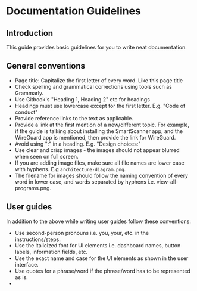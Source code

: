 # Documentation Guidelines

## Introduction

This guide provides basic guidelines for you to write neat documentation.

## General conventions

* Page title: Capitalize the first letter of every word. Like this page title
* Check spelling and grammatical corrections using tools such as Grammarly.
* Use Gitbook's "Heading 1, Heading 2" etc for headings
* Headings must use lowercase except for the first letter. E.g. "Code of conduct"
* Provide reference links to the text as applicable.
* Provide a link at the first mention of a new/different topic. For example, if the guide is talking about installing the SmartScanner app, and the WireGuard app is mentioned, then provide the link for WireGuard.
* Avoid using ":" in a heading.  E.g. "Design choices:"&#x20;
* Use clear and crisp images - the images should not appear blurred when seen on full screen.
* If you are adding image files, make sure all file names are lower case with hyphens. E.g `architecture-diagram.png`.
* The filename for images should follow the naming convention of every word in lower case, and words separated by hyphens i.e. view-all-programs.png.

## User guides

In addition to the above while writing user guides follow these conventions:

* Use second-person pronouns i.e. you, your, etc. in the instructions/steps.
* Use the italicized font for UI elements i.e. dashboard names, button labels, information fields, etc.
* Use the exact name and case for the UI elements as shown in the user interface.
* Use quotes for a phrase/word if the phrase/word has to be represented as is.
*

